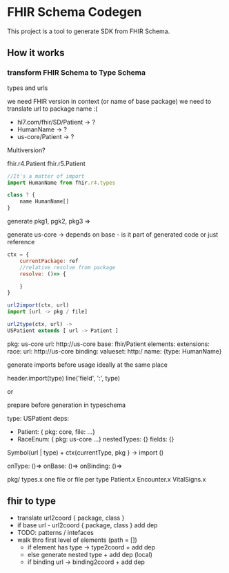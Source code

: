 # FHIR Schema Codegen

This project is a tool to generate SDK from FHIR Schema.


## How it works

### transform FHIR Schema to Type Schema

types and urls

we need FHIR version in context (or name of base package)
we need to translate url to package name :(

* hl7.com/fhir/SD/Patient  -> ?
* HumanName -> ?
* us-core/Patient -> ?

Multiversion?

fhir.r4.Patient
fhir.r5.Patient

```js
//It's a matter of import 
import HumanName from fhir.r4.types 

class ? {
    name HumanName[]
}

```

generate pkg1, pgk2, pkg3 =>

generate us-core ->
depends on base - is it part of generated code or just reference

```js
ctx = {
    currentPackage: ref
    //relative resolve from package
    resolve: ()=> {

    }
}

url2import(ctx, url)
import [url -> pkg / file]

url2type(ctx, url) ->
USPatient extends [ url -> Patient ]
```

pkg: us-core
url: http://us-core
base: fhir/Patient
elements:
  extensions:
    race: 
      url: http://us-core
      binding: 
        valueset: http:/ 
  name: {type: HumanName}


generate imports before usage
ideally at the same place

header.import(type)
line('field', ':', type)

or 

prepare before generation in typeschema

type: USPatient
deps:
- Patient: { pkg: core, file: ...}
- RaceEnum: { pkg: us-core ...}
nestedTypes: {}
fields: {}

Symbol(url | type) + ctx{currentType, pkg } -> import ()

onType:     ()=>
onBase:     ()=>
onBinding:  ()=>

pkg/
  types.x  one file or file per type
  Patient.x
  Encounter.x
  VitalSigns.x


## fhir to type

* translate url2coord { package, class }
* if base url - url2coord { package, class } add dep
* TODO: patterns / intefaces 
* walk thro first level of elements (path = [])
  * if element has type -> type2coord + add dep
  * else generate nested type + add dep (local)
  * if binding url -> binding2coord + add dep
  
